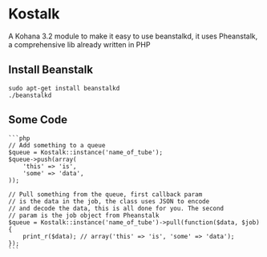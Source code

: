 # Kostalk

A Kohana 3.2 module to make it easy to use beanstalkd, it uses Pheanstalk, a comprehensive lib already written in PHP

## Install Beanstalk

	sudo apt-get install beanstalkd
	./beanstalkd
	
## Some Code
	```php
	// Add something to a queue
	$queue = Kostalk::instance('name_of_tube');
	$queue->push(array(
		'this' => 'is',
		'some' => 'data',
	));
	
	// Pull something from the queue, first callback param
	// is the data in the job, the class uses JSON to encode
	// and decode the data, this is all done for you. The second
	// param is the job object from Pheanstalk
	$queue = Kostalk::instance('name_of_tube')->pull(function($data, $job){
		print_r($data); // array('this' => 'is', 'some' => 'data');
	});
	```